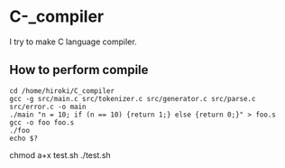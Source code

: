 # C-_compiler

I try to make C language compiler.

## How to perform compile

```
cd /home/hiroki/C_compiler
gcc -g src/main.c src/tokenizer.c src/generator.c src/parse.c src/error.c -o main
./main "n = 10; if (n == 10) {return 1;} else {return 0;}" > foo.s
gcc -o foo foo.s
./foo
echo $?
```

chmod a+x test.sh
./test.sh